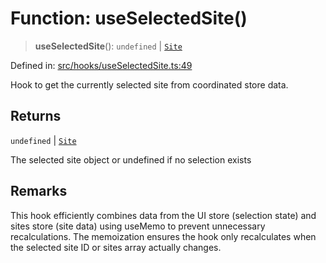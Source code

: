 # Function: useSelectedSite()

> **useSelectedSite**(): `undefined` \| [`Site`](../../../../shared/types/interfaces/Site.md)

Defined in: [src/hooks/useSelectedSite.ts:49](https://github.com/Nick2bad4u/Uptime-Watcher/blob/dca5483e793478722cd3e6e125cafcec5fc771f0/src/hooks/useSelectedSite.ts#L49)

Hook to get the currently selected site from coordinated store data.

## Returns

`undefined` \| [`Site`](../../../../shared/types/interfaces/Site.md)

The selected site object or undefined if no selection exists

## Remarks

This hook efficiently combines data from the UI store (selection state) and
sites store (site data) using useMemo to prevent unnecessary recalculations.
The memoization ensures the hook only recalculates when the selected site ID
or sites array actually changes.
